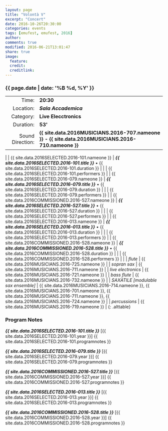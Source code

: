 ```yaml
---
layout: page
title: "Volontà V"
excerpt: "Concert"
date: 2016-10-26T20:30:00
categories: events
tags: [emufest, emufest, 2016]
author:
comments: true
modified: 2016-06-21T13:01:47
share: true
image:
  feature:
  credit:
  creditlink:
---
```


### {{ page.date | date: '%B %d, %Y' }}

|  |  |
|------------:|:------------|
| Time: | **20:30** |
| Location: | ***Sala Accademica*** |
| Category: | **Live Elecctronics** |
| Duration: | **53'** |
| Sound Direction: | **{{ site.data.2016MUSICIANS.2016-707.nameone }} - {{ site.data.2016MUSICIANS.2016-710.nameone }}** |
|
| {{ site.data.2016SELECTED.2016-101.nameone }} | ***{{ site.data.2016SELECTED.2016-101.title }}*** • {{ site.data.2016SELECTED.2016-101.duration }} |
|  | {{ site.data.2016SELECTED.2016-101.performers }} |
| {{ site.data.2016SELECTED.2016-079.nameone }} | ***{{ site.data.2016SELECTED.2016-079.title }}*** • {{ site.data.2016SELECTED.2016-079.duration }} |
|  | {{ site.data.2016SELECTED.2016-079.performers }} |
| {{ site.data.2016COMMISSIONED.2016-527.nameone }} | ***{{ site.data.2016SELECTED.2016-527.title }}*** • {{ site.data.2016SELECTED.2016-527.duration }} |
|  | {{ site.data.2016SELECTED.2016-527.performers }} |
| {{ site.data.2016SELECTED.2016-013.nameone }} | ***{{ site.data.2016SELECTED.2016-013.title }}*** • {{ site.data.2016SELECTED.2016-013.duration }} |
|  | {{ site.data.2016SELECTED.2016-013.performers }} |
| {{ site.data.2016COMMISSIONED.2016-528.nameone }} | ***{{ site.data.2016COMMISSIONED.2016-528.title }}*** • {{ site.data.2016COMMISSIONED.2016-528.duration }} |
|  | {{ site.data.2016COMMISSIONED.2016-528.performers }} |
|
|  *flute* | {{ site.data.2016MUSICIANS.2016-725.nameone }} |
|  *sopran sax* | {{ site.data.2016MUSICIANS.2016-711.nameone }} |
|  *live electronics* | {{ site.data.2016MUSICIANS.2016-721.nameone }} |
|  *bass flute* | {{ site.data.2016MUSICIANS.2016-732.nameone }} |
|  *SAXATILE [modulable sax ensemble]* | {{ site.data.2016MUSICIANS.2016-714.nameone }}, {{ site.data.2016MUSICIANS.2016-701.nameone }}, {{ site.data.2016MUSICIANS.2016-711.nameone }}, {{ site.data.2016MUSICIANS.2016-724.nameone }} |
|  *percussions* | {{ site.data.2016MUSICIANS.2016-719.nameone }} |
{: .alttable}

### Program Notes

***{{ site.data.2016SELECTED.2016-101.title }}*** [{{ site.data.2016SELECTED.2016-101.year }}] {{ site.data.2016SELECTED.2016-101.programnotes }}

***{{ site.data.2016SELECTED.2016-079.title }}*** [{{ site.data.2016SELECTED.2016-079.year }}] {{ site.data.2016SELECTED.2016-079.programnotes }}

***{{ site.data.2016COMMISSIONED.2016-527.title }}*** [{{ site.data.2016COMMISSIONED.2016-527.year }}] {{ site.data.2016COMMISSIONED.2016-527.programnotes }}

***{{ site.data.2016SELECTED.2016-013.title }}*** [{{ site.data.2016SELECTED.2016-013.year }}] {{ site.data.2016SELECTED.2016-013.programnotes }}

***{{ site.data.2016COMMISSIONED.2016-528.title }}*** [{{ site.data.2016COMMISSIONED.2016-528.year }}] {{ site.data.2016COMMISSIONED.2016-528.programnotes }}
